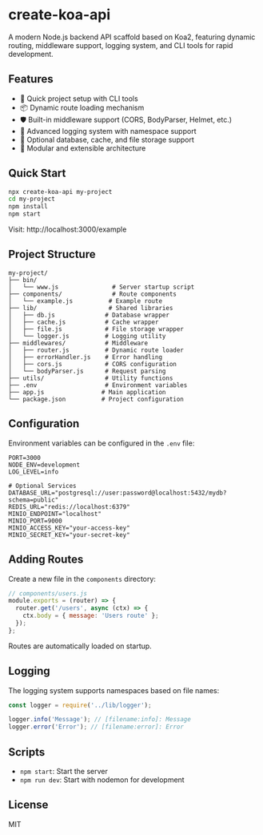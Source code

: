 # create-koa-api

A modern Node.js backend API scaffold based on Koa2, featuring dynamic routing, middleware support, logging system, and CLI tools for rapid development.

## Features

- 🚀 Quick project setup with CLI tools
- 📦 Dynamic route loading mechanism
- 🛡️ Built-in middleware support (CORS, BodyParser, Helmet, etc.)
- 📝 Advanced logging system with namespace support
- 🔌 Optional database, cache, and file storage support
- 🎯 Modular and extensible architecture

## Quick Start

```bash
npx create-koa-api my-project
cd my-project
npm install
npm start
```

Visit: http://localhost:3000/example

## Project Structure

```plaintext
my-project/
├── bin/
│   └── www.js               # Server startup script
├── components/              # Route components
│   └── example.js          # Example route
├── lib/                    # Shared libraries
│   ├── db.js              # Database wrapper
│   ├── cache.js           # Cache wrapper
│   ├── file.js            # File storage wrapper
│   └── logger.js          # Logging utility
├── middlewares/           # Middleware
│   ├── router.js          # Dynamic route loader
│   ├── errorHandler.js    # Error handling
│   ├── cors.js            # CORS configuration
│   └── bodyParser.js      # Request parsing
├── utils/                 # Utility functions
├── .env                   # Environment variables
├── app.js                # Main application
└── package.json          # Project configuration
```

## Configuration

Environment variables can be configured in the `.env` file:

```env
PORT=3000
NODE_ENV=development
LOG_LEVEL=info

# Optional Services
DATABASE_URL="postgresql://user:password@localhost:5432/mydb?schema=public"
REDIS_URL="redis://localhost:6379"
MINIO_ENDPOINT="localhost"
MINIO_PORT=9000
MINIO_ACCESS_KEY="your-access-key"
MINIO_SECRET_KEY="your-secret-key"
```

## Adding Routes

Create a new file in the `components` directory:

```javascript
// components/users.js
module.exports = (router) => {
  router.get('/users', async (ctx) => {
    ctx.body = { message: 'Users route' };
  });
};
```

Routes are automatically loaded on startup.

## Logging

The logging system supports namespaces based on file names:

```javascript
const logger = require('../lib/logger');

logger.info('Message'); // [filename:info]: Message
logger.error('Error'); // [filename:error]: Error
```

## Scripts

- `npm start`: Start the server
- `npm run dev`: Start with nodemon for development

## License

MIT
